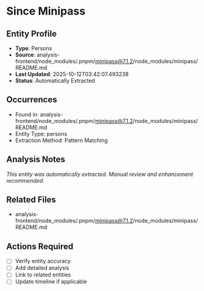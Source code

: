 # Since Minipass

## Entity Profile
- **Type**: Persons
- **Source**: analysis-frontend/node_modules/.pnpm/minipass@7.1.2/node_modules/minipass/README.md
- **Last Updated**: 2025-10-12T03:42:07.493238
- **Status**: Automatically Extracted

## Occurrences
- Found in: analysis-frontend/node_modules/.pnpm/minipass@7.1.2/node_modules/minipass/README.md
- Entity Type: persons
- Extraction Method: Pattern Matching

## Analysis Notes
*This entity was automatically extracted. Manual review and enhancement recommended.*

## Related Files
- analysis-frontend/node_modules/.pnpm/minipass@7.1.2/node_modules/minipass/README.md

## Actions Required
- [ ] Verify entity accuracy
- [ ] Add detailed analysis
- [ ] Link to related entities
- [ ] Update timeline if applicable
